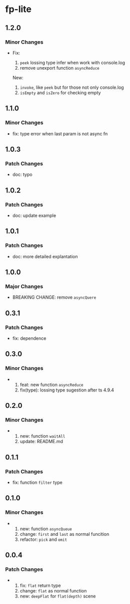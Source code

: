 # fp-lite

## 1.2.0

### Minor Changes

- Fix:

  1. `peek` lossing type infer when work with console.log
  2. remove unexport function `asyncReduce`

  New:

  1. `invoke`, like `peek` but for those not only console.log
  2. `isEmpty` and `isZero` for checking empty

## 1.1.0

### Minor Changes

- fix: type error when last param is not async fn

## 1.0.3

### Patch Changes

- doc: typo

## 1.0.2

### Patch Changes

- doc: update example

## 1.0.1

### Patch Changes

- doc: more detailed explantation

## 1.0.0

### Major Changes

- BREAKING CHANGE: remove `asyncQuere`

## 0.3.1

### Patch Changes

- fix: dependence

## 0.3.0

### Minor Changes

- 1. feat: new function `asyncReduce`
  2. fix(type): lossing type sugestion after ts 4.9.4

## 0.2.0

### Minor Changes

- 1. new: function `waitAll`
  2. update: README.md

## 0.1.1

### Patch Changes

- fix: function `filter` type

## 0.1.0

### Minor Changes

- 1. new: function `asyncQueue`
  2. change: `first` and `last` as normal funcition
  3. refactor: `pick` and `omit`

## 0.0.4

### Patch Changes

- 1. fix: `flat` return type
  2. change: `flat` as normal function
  3. new: `deepFlat` for `flat(depth)` scene
